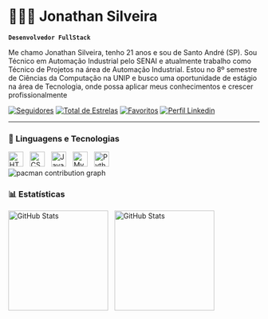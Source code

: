 # 👩🏻‍💻 Jonathan Silveira

**`Desenvolvedor FullStack`**

Me chamo Jonathan Silveira, tenho 21 anos e sou de Santo André (SP). Sou Técnico em Automação Industrial pelo SENAI e atualmente trabalho como Técnico de Projetos na área de Automação Industrial. Estou no 8º semestre de Ciências da Computação na UNIP e busco uma oportunidade de estágio na área de Tecnologia, onde possa aplicar meus conhecimentos e crescer profissionalmente

   <p align="left">
      <a href="https://github.com/jonathansilveira?tab=followers">
         <img alt="Seguidores" title="Me siga no Github" src="https://custom-icon-badges.demolab.com/github/followers/jonathansilveira?color=%23E05D44&label=SEGUIDORES&logo=person&logoColor=white&style=for-the-badge&labelColor=CE4630"/></a> 
      <a href="https://github.com/jonathansilveira?tab=repositories&sort=stargazers">
         <img alt="Total de Estrelas" title="Total de estrelas GitHub" src="https://custom-icon-badges.demolab.com/github/stars/jonathansilveira?color=%23E1AD0E&logo=star&logoColor=white&style=for-the-badge&labelColor=C79600&label=ESTRELAS"/></a> 
      <a href="https://github.com/jonathansilveira?tab=stars">
         <img alt="Favoritos" title="Favoritos no GitHub" src="https://custom-icon-badges.demolab.com/badge/-%20Favoritos-green?color=55960c&style=for-the-badge&labelColor=488207&logo=bookmark"/></a>
      <a href="https://www.linkedin.com/in/jonathansantosautoma%C3%A7%C3%A3o/">
         <img alt="Perfil Linkedin" title="Me siga no Linkedin" src="https://custom-icon-badges.demolab.com/badge/-Linkedin-blue?color=blue&style=for-the-badge&logoColor=white&logo=In&labelColor=1d5884"/></a>
   </p>
    
---

### 🤖 Linguagens e Tecnologias

<img 
    align="left" 
    alt="HTML"
    title="HTML" 
    width="30px" 
    style="padding-right: 10px;" 
    src="https://cdn.jsdelivr.net/gh/devicons/devicon@latest/icons/html5/html5-original.svg" 
/>
<img 
    align="left" 
    alt="CSS" 
    title="CSS"
    width="30px" 
    style="padding-right: 10px;" 
    src="https://cdn.jsdelivr.net/gh/devicons/devicon@latest/icons/css3/css3-original.svg" 
/>
<img 
    align="left" 
    alt="Java" 
    title="Java"
    width="30px" 
    style="padding-right: 10px;" 
    src="https://cdn.jsdelivr.net/gh/devicons/devicon@latest/icons/java/java-original.svg" 
/>
<img 
    align="left" 
    alt="MySql"
    title="MySql" 
    width="30px" 
    style="padding-right: 10px;" 
    src="https://cdn.jsdelivr.net/gh/devicons/devicon@latest/icons/mysql/mysql-original.svg" 
/>
<img 
    align="left" 
    alt="Python" 
    title="Python"
    width="30px" 
    style="padding-right: 10px;" 
    src="https://cdn.jsdelivr.net/gh/devicons/devicon@latest/icons/python/python-original.svg" 
/>

<br>

<br clear="both">

<picture>
  <source media="(prefers-color-scheme: dark)" srcset="https://raw.githubusercontent.com/jonathansilveira/jonathansilveira/output/pacman-contribution-graph-dark.svg">
  <source media="(prefers-color-scheme: light)" srcset="https://raw.githubusercontent.com/jonathansilveira/jonathansilveira/output/pacman-contribution-graph.svg">
  <img alt="pacman contribution graph" src="https://raw.githubusercontent.com/jonathansilveira/jonathansilveira/output/pacman-contribution-graph.svg">
</picture>

###


### 📊 Estatísticas

<p>
  <img 
    align="left" 
    alt="GitHub Stats" 
    height="200" 
    style="padding-right: 10px;" 
    src="https://github-readme-stats.vercel.app/api?username=jonathansilveira&theme=dracula&show_icons=true&locale=pt-br" 


<img 
      align="left" 
      alt="GitHub Stats" 
      height="200" 
      src="https://github-readme-stats.vercel.app/api/top-langs/?username=jonathansilveira&theme=dracula&layout=compact&custom_title=Tecnologias&langs_count=9" 
  />

</p>





